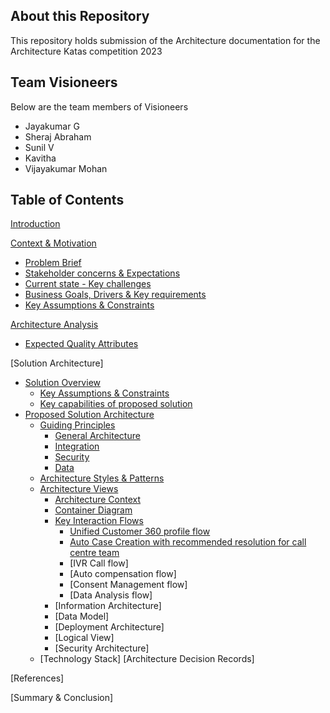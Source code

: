 ## About this Repository
This repository holds submission of the Architecture documentation for the Architecture Katas competition 2023

## Team Visioneers
Below are the team members of Visioneers
- Jayakumar G
- Sheraj Abraham
- Sunil V
- Kavitha 
- Vijayakumar Mohan

## Table of Contents

[Introduction](introduction.md)

[Context & Motivation](1.context_and_motivation/README.md)

- [Problem Brief](1.context_and_motivation/README.md#problem-brief)
- [Stakeholder concerns & Expectations](1.context_and_motivation/README.md#stakeholder-concerns--expectations)
- [Current state - Key challenges](1.context_and_motivation/README.md#current-state-key-challenges)
- [Business Goals, Drivers & Key requirements](1.context_and_motivation/README.md#business-goals)
- [Key Assumptions & Constraints](1.context_and_motivation/README.md#key-assumptions--constraints)

[Architecture Analysis](2.architecture_analysis/README.md#architecture-analysis)
- [Expected Quality Attributes](2.architecture_analysis/README.md#expected-quality-attributes)

[Solution Architecture]
- [Solution Overview](3.solution_architecture/README.md#solution-overview)
  - [Key Assumptions & Constraints](3.solution_architecture/README.md#key-assumptions--constraints)
  - [Key capabilities of proposed solution](3.solution_architecture/README.md#key-capabilities-of-proposed-solution)
- [Proposed Solution Architecture](3.solution_architecture/README.md#proposed-solution-architecture)
  - [Guiding Principles](3.solution_architecture/README.md#guiding-principles)
    - [General Architecture](3.solution_architecture/README.md#general-architecture)
    - [Integration](3.solution_architecture/README.md#integration)
    - [Security](3.solution_architecture/README.md#security)
    - [Data](3.solution_architecture/README.md#data)
  - [Architecture Styles & Patterns](3.solution_architecture/README.md#architecture-styles--patterns)
  - [Architecture Views](3.solution_architecture/README.md#architecture-views)
    - [Architecture Context](3.solution_architecture/README.md#architecture-context)
    - [Container Diagram](3.solution_architecture/README.md#container-diagram)
    - [Key Interaction Flows](3.solution_architecture/README.md#key-interaction-flows)
      - [Unified Customer 360 profile flow](3.solution_architecture/README.md#unified-customer-360-profile-flow)
      - [Auto Case Creation with recommended resolution for call centre team](3.solution_architecture/README.md#auto-case-creation-with-recommended-resolution-for-call-centre-team)
      - [IVR Call flow]
      - [Auto compensation flow]
      - [Consent Management flow]
      - [Data Analysis flow]
    - [Information Architecture] 
    - [Data Model]
    - [Deployment Architecture]
    - [Logical View]
    - [Security Architecture]
  - [Technology Stack]
[Architecture Decision Records]

[References]

[Summary & Conclusion]



